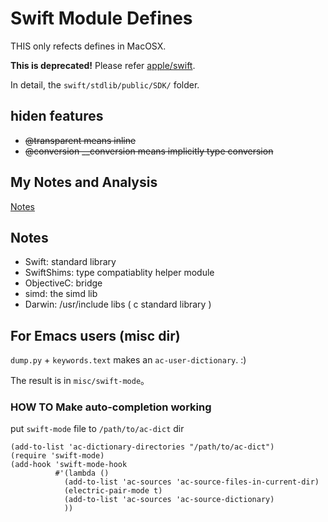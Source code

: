 # Swift Module Defines

THIS only refects defines in MacOSX.

**This is deprecated!** Please refer [apple/swift](https://github.com/apple/swift).

In detail, the ``swift/stdlib/public/SDK/`` folder.


## hiden features

- <del>@transparent means inline</del>
- <del>@conversion __conversion means implicitly type conversion</del>

## My Notes and Analysis

[Notes](http://andelf.github.io)

## Notes

- Swift: standard library
- SwiftShims: type compatiablity helper module
- ObjectiveC: bridge
- simd: the simd lib
- Darwin: /usr/include libs ( c standard library )


## For Emacs users (misc dir)

``dump.py`` + ``keywords.text`` makes an ``ac-user-dictionary``. :)

The result is in ``misc/swift-mode``。

### HOW TO Make auto-completion working

put ``swift-mode`` file to ``/path/to/ac-dict`` dir

```
(add-to-list 'ac-dictionary-directories "/path/to/ac-dict")
(require 'swift-mode)
(add-hook 'swift-mode-hook
          #'(lambda ()
            (add-to-list 'ac-sources 'ac-source-files-in-current-dir)
            (electric-pair-mode t)
            (add-to-list 'ac-sources 'ac-source-dictionary)
            ))
```
